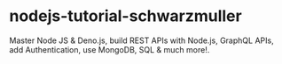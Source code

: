 # nodejs-tutorial-schwarzmuller
Master Node JS &amp; Deno.js, build REST APIs with Node.js, GraphQL APIs, add Authentication, use MongoDB, SQL &amp; much more!.
